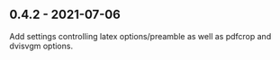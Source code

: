 ## 0.4.2 - 2021-07-06

Add settings controlling latex options/preamble as well as pdfcrop and dvisvgm options.
